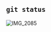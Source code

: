 ## `git status`
![IMG_2085](https://github.com/user-attachments/assets/623f905b-ac5d-4280-bed1-0e7b2c824254)
